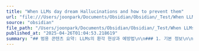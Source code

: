 ```yaml
---
title: "When LLMs day dream Hallucinations and how to prevent them"
url: "file:///Users/joonpark/Documents/Obsidian/Obsidian/_Test/When LLMs day dream Hallucinations and how to prevent them.md"
source: "obsidian"
file_path: "/Users/joonpark/Documents/Obsidian/Obsidian/_Test/When LLMs day dream Hallucinations and how to prevent them.md"
published_at: "2025-04-26T01:04:53.218619"
summary: "## 범용 콘텐츠 요약: LLMs의 환각 현상과 예방법\n\n### 1. 기본 정보\n\n- **제목**: LLMs의 환각 현상과 예방법 (When LLMs day dream: Hallucinations and how to prevent them)\n- **출처**: Red Hat 블로그\n- **유형**: 웹 문서\n- **난이도**: 중급\n- **주제 분야**: 기술 (AI, 보안)\n\n### 2. 핵심 요약 (Executive Summary)\n\n- **한 줄 요약**:  대규모 언어 모델(LLM)의 환각 현상(잘못되거나 오해의 소지가 있는 정보 생성)은 도메인 특화 지식 부족과 훈련 방식에서 기인하며, 도메인 특화 학습, RAG(Retrieval Augmented Generation), 고급 프롬프트 기법, 가드레일을 통해 완벽하진 않더라도 완화할 수 있습니다.\n- **주요 논점 3가지**:\n    • LLM의 환각 현상이 보안 및 재정적 손실, 법적 문제를 야기할 수 있음.\n    • 환각 현상 완화를 위한 4가지 주요 전략 (도메인 특화 학습, RAG, 고급 프롬프트 기법, 가드레일) 제시.\n    • Red Hat의 InstructLab과 RHEL AI와 같은 도구를 활용하여 LLM 솔루션 구축을 용이하게 할 수 있음.\n- **가치 제안**:  LLM 활용 시 발생할 수 있는 환각 현상의 위험과 그 완화 전략을 이해하고, Red Hat의 솔루션을 통해 안전하고 효율적인 LLM 구축 및 운영 방법을 습득할 수 있습니다.\n\n### 3. 구조적 분석\n\n#### 📖 목차 구성\n\n```markdown\n## 📋 목차\n1. 🎯 LLM의 환각 현상이란 무엇인가?\n2. 🧠 환각 현상의 보안 및 재정적 위험\n3. 💡 환각 현상 완화 전략 1: 도메인 특화 학습\n4. 📊 환각 현상 완화 전략 2: RAG(Retrieval Augmented Generation)\n5. ⚙️ 환각 현상 완화 전략 3: 고급 프롬프트 기법\n6. 🛡️ 환각 현상 완화 전략 4: 가드레일\n7. 👨‍💻 Red Hat의 솔루션: InstructLab과 RHEL AI\n8. 🎯 결론: 환각 현상 완화의 중요성\n```\n\n#### 📄 섹션별 상세 분석\n\n```markdown\n### 1. 🎯 LLM의 환각 현상이란 무엇인가?\n- **핵심 내용 1**:  LLM이 사실이거나 사실처럼 보이는 허위 또는 오해의 소지가 있는 정보를 생성하는 현상.\n- **핵심 내용 2**: 일반적인 인터넷 데이터로 훈련되어 도메인 특화 지식이 부족하여 발생.\n- **핵심 내용 3**:  다음 토큰 예측에 집중하는 훈련 방식이 원인.\n- **핵심 내용 4**: 의료, 금융 등 중요 분야에서 심각한 문제 야기.\n\n### 2. 🧠 환각 현상의 보안 및 재정적 위험\n- **핵심 내용 1**:  악성 코드 생성 및 공급망 공격으로 이어질 수 있음 (AI Package Hallucination).\n- **핵심 내용 2**:  금융 분야에서 부정확한 정보로 인한 재정적 손실 및 법적 문제 발생 가능성.\n- **핵심 내용 3**:  LLM 출력을 그대로 사용하는 위험성 강조.\n\n### 3. 💡 환각 현상 완화 전략 1: 도메인 특화 학습\n- **핵심 내용 1**:  도메인 특화 데이터로 모델을 미세 조정하여 정확성 향상.\n- **핵심 내용 2**:  Red Hat의 InstructLab을 이용한 용이한 미세 조정 방법 소개.\n\n### 4. 📊 환각 현상 완화 전략 2: RAG(Retrieval Augmented Generation)\n- **핵심 내용 1**:  조직의 사내 데이터를 검색하여 LLM의 지식을 보강.\n- **핵심 내용 2**:  BERT와 같은 모델을 이용한 벡터 표현 및 벡터 데이터베이스 활용.\n- **핵심 내용 3**:  정확한 응답 생성을 위한 프롬프트와 검색 정보 결합.\n\n### 5. ⚙️ 환각 현상 완화 전략 3: 고급 프롬프트 기법\n- **핵심 내용 1**:  Chain of thought prompting을 통한 복잡한 추론 능력 향상.\n- **핵심 내용 2**:  Few-shot prompting과의 결합을 통한 성능 개선.\n\n### 6. 🛡️ 환각 현상 완화 전략 4: 가드레일\n- **핵심 내용 1**:  LLM 응용 프로그램의 안전 제어 시스템.\n- **핵심 내용 2**:  출처 기반 사실 확인 및 근거 없는 정보 필터링.\n- **핵심 내용 3**:  문맥 기반 검증을 통한 환각 현상 감소.\n\n### 7. 👨‍💻 Red Hat의 솔루션: InstructLab과 RHEL AI\n- **핵심 내용 1**: InstructLab을 이용한 LLM 미세 조정.\n- **핵심 내용 2**: RHEL AI를 이용한 LLM 솔루션 구축 간소화.\n\n### 8. 🎯 결론: 환각 현상 완화의 중요성\n- **핵심 내용 1**:  고위험 분야에서의 정확성과 신뢰성 확보 중요성 강조.\n- **핵심 내용 2**:  환각 현상 완벽 제거는 어렵지만, 완화 전략을 통한 안전한 LLM 활용 가능성 제시.\n```\n\n### 4. 핵심 개념 정리\n\n- **LLM (Large Language Model)**: 대량의 텍스트 데이터를 학습하여 인간과 유사한 텍스트를 생성하는 인공지능 모델.\n- **환각 현상 (Hallucination)**: LLM이 사실이 아닌 정보를 사실인 것처럼 생성하는 현상.\n- **RAG (Retrieval Augmented Generation)**:  외부 데이터 소스를 활용하여 LLM의 응답 정확도를 높이는 기법.\n- **Chain of thought prompting**:  LLM이 중간 단계의 추론 과정을 거쳐 복잡한 문제를 해결하도록 유도하는 프롬프트 기법.\n- **가드레일 (Guardrails)**: LLM의 안전하고 윤리적인 사용을 보장하기 위한 제어 시스템.\n\n\n### 5. 실용적 적용 방안\n\n- **즉시 실행 가능한 행동 3가지**:\n    • LLM 활용 시 출력 결과의 정확성을 항상 검증하는 습관 형성.\n    •  RAG 기법을 적용할 수 있는 방법을 조사하고,  사내 데이터베이스와 연동하는 방안 모색.\n    •  Chain of thought prompting을 활용하여 LLM의 추론 능력을 향상시키는 실험 수행.\n- **추가 학습 경로**:\n    • 필수 키워드 3개:  LLM, Hallucination, RAG\n    • 관련 자료 추천:  InstructLab, RHEL AI 관련 Red Hat 문서,  LLM 환각 현상 관련 연구 논문들 (본문에 언급된 연구 논문 링크 참조)\n- **수준별 요약**:\n    • 초보자용: LLM은 가끔 틀린 정보를 만들어냅니다.  정확성 확인이 중요합니다. RAG나 고급 프롬프트를 활용하면 도움이 됩니다.\n    • 실무자용:  LLM 도입 시 환각 현상을 최소화하기 위해 도메인 특화 데이터 학습, RAG, 고급 프롬프트 기법, 가드레일을 적용하는 방법을 고려해야 합니다.\n    • 전문가용:  LLM 환각 현상의 원인을  토큰 예측 방식과 데이터 편향성 관점에서 분석하고,  다양한 완화 전략의 효과와 한계를 비교 분석하여 최적의 전략을 도출해야 합니다.\n\n\n### 6. 메타 정보 및 평가\n\n- **태그**: #AI #LLM #보안 #중급 #기술 #RAG #프롬프트엔지니어링\n- **품질 평가** (5점 만점):\n    • 정보 밀도: ⭐⭐⭐⭐⭐\n    • 실용 가치: ⭐⭐⭐⭐\n    • 독창성: ⭐⭐⭐\n    • 접근성: ⭐⭐⭐⭐\n- **비판적 평가**:\n    • 강점:  LLM 환각 현상의 문제점과 다양한 해결 방안을 체계적으로 제시. Red Hat의 관련 솔루션 소개.\n    • 약점:  각 완화 전략에 대한 구체적인 기술적 세부 사항 부족.  다양한 LLM 모델의 환각 현상 발생 정도 차이에 대한 언급 부족.\n    • 신뢰성: Red Hat이라는 신뢰할 수 있는 기업의 블로그 게시글이므로 정보 신뢰성 높음.\n\n\n"
---
```


